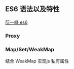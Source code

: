 ## ES6 语法以及特性
[阮一峰 es6](https://es6.ruanyifeng.com/)

### Proxy

### Map/Set/WeakMap
结合 WeakMap 实现js 私有属性